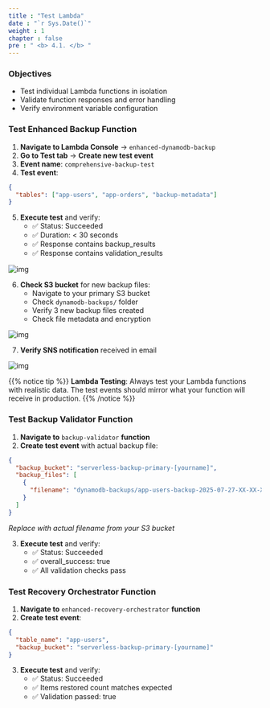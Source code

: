 ```yaml
---
title : "Test Lambda"
date : "`r Sys.Date()`"
weight : 1
chapter : false
pre : " <b> 4.1. </b> "
---
```


### Objectives
- Test individual Lambda functions in isolation
- Validate function responses and error handling
- Verify environment variable configuration

### Test Enhanced Backup Function

1. **Navigate to Lambda Console** → `enhanced-dynamodb-backup`
2. **Go to Test tab** → **Create new test event**
3. **Event name**: `comprehensive-backup-test`
4. **Test event**:
```json
{
  "tables": ["app-users", "app-orders", "backup-metadata"]
}
```

5. **Execute test** and verify:
   - ✅ Status: Succeeded
   - ✅ Duration: < 30 seconds
   - ✅ Response contains backup_results
   - ✅ Response contains validation_results

![img](/images/4.testing/TEST_Lambda.png)

6. **Check S3 bucket** for new backup files:
   - Navigate to your primary S3 bucket
   - Check `dynamodb-backups/` folder
   - Verify 3 new backup files created
   - Check file metadata and encryption

![img](/images/4.testing/TEST_s3.png)

7. **Verify SNS notification** received in email

![img](/images/4.testing/TEST_mail.png)

{{% notice tip %}}
**Lambda Testing**: Always test your Lambda functions with realistic data. The test events should mirror what your function will receive in production.
{{% /notice %}}

### Test Backup Validator Function

1. **Navigate to** `backup-validator` **function**
2. **Create test event** with actual backup file:
```json
{
  "backup_bucket": "serverless-backup-primary-[yourname]",
  "backup_files": [
    {
      "filename": "dynamodb-backups/app-users-backup-2025-07-27-XX-XX-XX.json"
    }
  ]
}
```
*Replace with actual filename from your S3 bucket*

3. **Execute test** and verify:
   - ✅ Status: Succeeded
   - ✅ overall_success: true
   - ✅ All validation checks pass

### Test Recovery Orchestrator Function

1. **Navigate to** `enhanced-recovery-orchestrator` **function**
2. **Create test event**:
```json
{
  "table_name": "app-users",
  "backup_bucket": "serverless-backup-primary-[yourname]"
}
```

3. **Execute test** and verify:
   - ✅ Status: Succeeded
   - ✅ Items restored count matches expected
   - ✅ Validation passed: true
